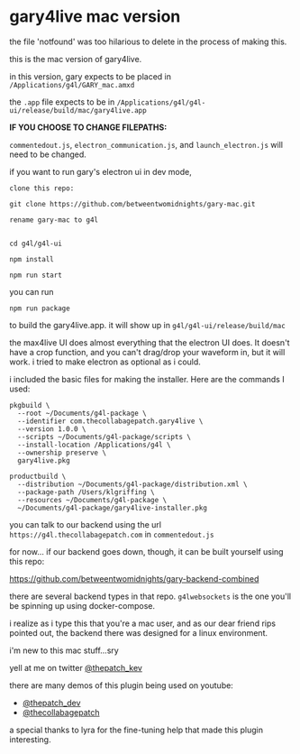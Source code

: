 
# gary4live mac version

the file 'notfound' was too hilarious to delete in the process of making this.

this is the mac version of gary4live.

in this version, gary expects to be placed in `/Applications/g4l/GARY_mac.amxd`

the `.app` file expects to be in `/Applications/g4l/g4l-ui/release/build/mac/gary4live.app`

**IF YOU CHOOSE TO CHANGE FILEPATHS:**

`commentedout.js`, `electron_communication.js`, and `launch_electron.js` will need to be changed.

if you want to run gary's electron ui in dev mode,

```
clone this repo:

git clone https://github.com/betweentwomidnights/gary-mac.git

rename gary-mac to g4l


cd g4l/g4l-ui

npm install

npm run start
```

you can run

```
npm run package
```

to build the gary4live.app. it will show up in `g4l/g4l-ui/release/build/mac`


the max4live UI does almost everything that the electron UI does. It doesn't have a crop function, and you can't drag/drop your waveform in, but it will work. i tried to make electron as optional as i could.

i included the basic files for making the installer. Here are the commands I used:

```
pkgbuild \                                 
  --root ~/Documents/g4l-package \
  --identifier com.thecollabagepatch.gary4live \
  --version 1.0.0 \
  --scripts ~/Documents/g4l-package/scripts \
  --install-location /Applications/g4l \
  --ownership preserve \
  gary4live.pkg

productbuild \                                           
  --distribution ~/Documents/g4l-package/distribution.xml \
  --package-path /Users/klgriffing \
  --resources ~/Documents/g4l-package \
  ~/Documents/g4l-package/gary4live-installer.pkg
```

you can talk to our backend using the url `https://g4l.thecollabagepatch.com` in `commentedout.js`

for now... if our backend goes down, though, it can be built yourself using this repo:

https://github.com/betweentwomidnights/gary-backend-combined

there are several backend types in that repo. `g4lwebsockets` is the one you'll be spinning up using docker-compose.

i realize as i type this that you're a mac user, and as our dear friend rips pointed out, the backend there was designed for a linux environment.

i'm new to this mac stuff...sry

yell at me on twitter [@thepatch_kev](https://twitter.com/@thepatch_kev)

there are many demos of this plugin being used on youtube:
- [@thepatch_dev](https://youtube.com/@thepatch_dev)
- [@thecollabagepatch](https://youtube.com/@thecollabagepatch)

a special thanks to lyra for the fine-tuning help that made this plugin interesting.
